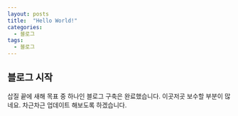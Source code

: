 ```yaml
---
layout: posts
title:  "Hello World!"
categories:
  - 블로그
tags:
  - 블로그
---
```


## 블로그 시작
삽질 끝에 새해 목표 중 하나인 블로그 구축은 완료했습니다.
이곳저곳 보수할 부분이 많네요. 차근차근 업데이트 해보도록 하겠습니다.






